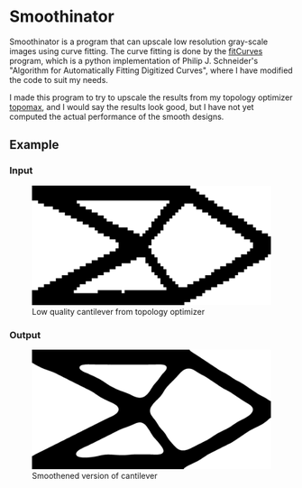 # Smoothinator

Smoothinator is a program that can upscale low resolution gray-scale images using curve fitting.
The curve fitting is done by the [fitCurves](https://github.com/volkerp/fitCurves) program,
which is a python implementation of Philip J. Schneider's "Algorithm for Automatically Fitting Digitized Curves", where I have modified the code to suit my needs.

I made this program to try to upscale the results from my topology optimizer [topomax](https://github.com/Emilinya/topomax), and I would say the results look good, but I have not
yet computed the actual performance of the smooth designs.

## Example

### Input
<figure>
    <img src="media/example_input.png"
         alt="Low resolution cantilever.">
    <figcaption>Low quality cantilever from topology optimizer</figcaption>
</figure>

### Output
<figure>
    <img src="media/example_output.png"
         alt="High resolution cantilever.">
    <figcaption>Smoothened version of cantilever</figcaption>
</figure>
